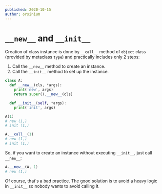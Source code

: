 ```yaml
---
published: 2020-10-15
author: orsinium
---
```


# `__new__` and `__init__`

Creation of class instance is done by `__call__` method of `object` class (provided by metaclass `type`) and practically includes only 2 steps:

1. Call the `__new__` method to create an instance.
1. Call the `__init__` method to set up the instance.

```python
class A:
  def __new__(cls, *args):
    print('new', args)
    return super().__new__(cls)

  def __init__(self, *args):
    print('init', args)

A(1)
# new (1,)
# init (1,)

A.__call__(1)
# new (1,)
# init (1,)
```

So, if you want to create an instance without executing `__init__`, just call `__new__`:

```python
A.__new__(A, 1)
# new (1,)
```

Of course, that's a bad practice. The good solution is to avoid a heavy logic in `__init__` so nobody wants to avoid calling it.
